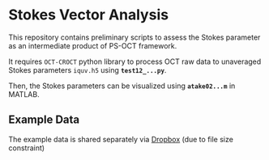# Stokes Vector Analysis 

This repository contains preliminary scripts to assess the Stokes parameter as an intermediate product of PS-OCT framework.

It requires `OCT-CROCT` python library to process OCT raw data to unaveraged Stokes parameters `iquv.h5` using **`test12_...py`**.

Then, the Stokes parameters can be visualized using **`atake02...m`** in MATLAB.


## Example Data

The example data is shared separately via [Dropbox](https://www.dropbox.com/sh/zc4g5ga70nj91oh/AACVf4mWa6Ol-JbTDAEqVe1aa?dl=0) (due to file size constraint)